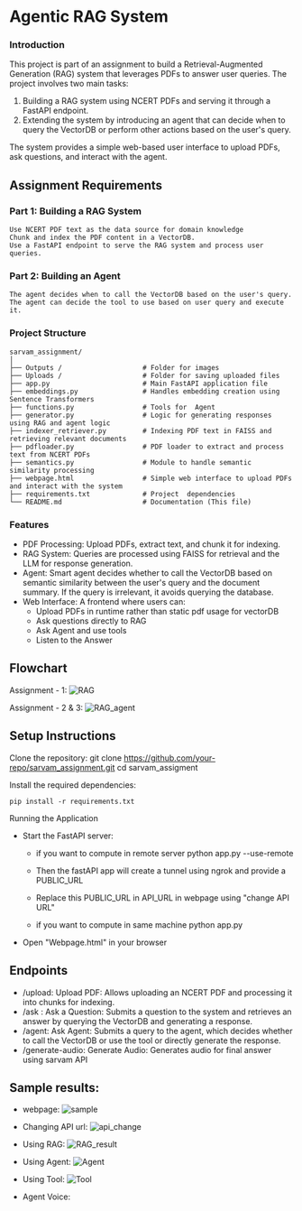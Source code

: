 # Agentic RAG System
### Introduction

This project is part of an assignment to build a Retrieval-Augmented Generation (RAG) system that leverages PDFs to answer user queries. The project involves two main tasks:

1. Building a RAG system using NCERT PDFs and serving it through a FastAPI endpoint.
2. Extending the system by introducing an agent that can decide when to query the VectorDB or perform other actions based on the user's query.

The system provides a simple web-based user interface to upload PDFs, ask questions, and interact with the agent.

## Assignment Requirements
### Part 1: Building a RAG System
    Use NCERT PDF text as the data source for domain knowledge
    Chunk and index the PDF content in a VectorDB.
    Use a FastAPI endpoint to serve the RAG system and process user queries.
### Part 2: Building an Agent
    The agent decides when to call the VectorDB based on the user's query.
    The agent can decide the tool to use based on user query and execute it.
### Project Structure


    sarvam_assignment/	
    │
    ├── Outputs /                    # Folder for images 
    ├── Uploads /                    # Folder for saving uploaded files
    ├── app.py                       # Main FastAPI application file
    ├── embeddings.py                # Handles embedding creation using Sentence Transformers
    ├── functions.py                 # Tools for  Agent
    ├── generator.py                 # Logic for generating responses using RAG and agent logic
    ├── indexer_retriever.py         # Indexing PDF text in FAISS and retrieving relevant documents
    ├── pdfloader.py                 # PDF loader to extract and process text from NCERT PDFs  
    ├── semantics.py                 # Module to handle semantic similarity processing
    ├── webpage.html                 # Simple web interface to upload PDFs and interact with the system  
    ├── requirements.txt             # Project  dependencies
    └── README.md                    # Documentation (This file)


### Features
- PDF Processing: Upload PDFs, extract text, and chunk it for indexing.
- RAG System: Queries are processed using FAISS for retrieval and the LLM for response generation.
- Agent: Smart agent decides whether to call the VectorDB based on semantic similarity between the user's query and the document summary. If the query is irrelevant, it avoids querying the database.
- Web Interface: A frontend where users can:
    - Upload PDFs in runtime rather than static pdf usage for vectorDB
    - Ask questions directly to RAG
    - Ask Agent and use tools
    - Listen to the Answer
    
## Flowchart
Assignment - 1: 
![RAG](outputs/RAG.jpg)

Assignment - 2 & 3:
![RAG_agent](outputs/rag_result.jpg)
## Setup Instructions

Clone the repository:
    git clone https://github.com/your-repo/sarvam_assignment.git
    cd sarvam_assigment

Install the required dependencies:

    pip install -r requirements.txt

Running the Application

- Start the FastAPI server:
    - if you want to compute in remote server
    python app.py --use-remote

    - Then the fastAPI app will create a tunnel using ngrok and provide a PUBLIC_URL
    - Replace this PUBLIC_URL in API_URL in webpage using "change API URL" 


    - if you want to compute in same machine
    python app.py


- Open "Webpage.html" in your browser


## Endpoints
- /upload:
Upload PDF: Allows uploading an NCERT PDF and processing it into chunks for indexing.
- /ask :
Ask a Question: Submits a question to the system and retrieves an answer by querying the VectorDB and generating a response.
- /agent:
Ask Agent: Submits a query to the agent, which decides whether to call the VectorDB or use the tool or directly generate the response. 
- /generate-audio:
Generate Audio: Generates audio for final answer using sarvam API


## Sample results:
- webpage:
![sample](outputs/webpage_sample.jpg)

- Changing API url: 
![api_change](outputs/api_change.jpg)

- Using RAG:
![RAG_result](outputs/rag_result.jpg)

- Using Agent:
![Agent](outputs/agent_result.jpg)

- Using Tool:
![Tool](outputs/tool_result.jpg)

- Agent Voice:
